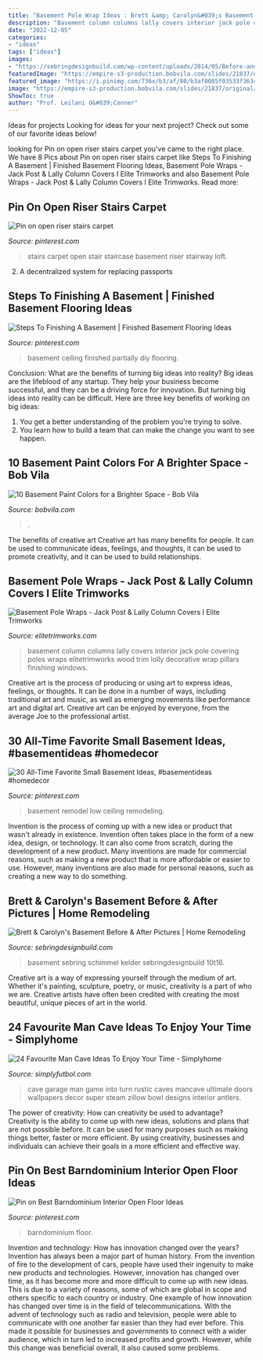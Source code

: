 ```yaml
---
title: "Basement Pole Wrap Ideas : Brett &amp; Carolyn&#039;s Basement Before &amp; After Pictures"
description: "Basement column columns lally covers interior jack pole covering poles wraps elitetrimworks wood trim lolly decorative wrap pillars finishing windows"
date: "2022-12-05"
categories:
- "ideas"
tags: ["ideas"]
images:
- "https://sebringdesignbuild.com/wp-content/uploads/2014/05/Before-and-After-Basement-Remodeling-Aurora-123423_Sebring.jpg"
featuredImage: "https://empire-s3-production.bobvila.com/slides/21837/original/gray-basement.jpg?1591225167"
featured_image: "https://i.pinimg.com/736x/b3/af/80/b3af8085f03533f3634c397ab73d2c99--staircases-stairs.jpg"
image: "https://empire-s3-production.bobvila.com/slides/21837/original/gray-basement.jpg?1591225167"
ShowToc: true
author: "Prof. Leilani O&#039;Conner"
---
```



Ideas for projects
Looking for ideas for your next project? Check out some of our favorite ideas below!

	

		
looking for Pin on open riser stairs carpet you've came to the right place. We have 8 Pics about Pin on open riser stairs carpet like Steps To Finishing A Basement | Finished Basement Flooring Ideas, Basement Pole Wraps - Jack Post &amp; Lally Column Covers I Elite Trimworks and also Basement Pole Wraps - Jack Post &amp; Lally Column Covers I Elite Trimworks. Read more:
		
    
## Pin On Open Riser Stairs Carpet

<img loading=lazy src="https://i.pinimg.com/736x/b3/af/80/b3af8085f03533f3634c397ab73d2c99--staircases-stairs.jpg" onerror="this.onerror=null;this.src='https://tse1.mm.bing.net/th?id=OIP.mYPgMF_b5rzz8GIcePDlSgHaNK&amp;pid=15.1';" alt="Pin on open riser stairs carpet">

_Source: pinterest.com_

>stairs carpet open stair staircase basement riser stairway loft. 

	

2. A decentralized system for replacing passports 

    
## Steps To Finishing A Basement | Finished Basement Flooring Ideas

<img loading=lazy src="https://i.pinimg.com/736x/c0/ad/72/c0ad72e19f66571795891906e37922f7.jpg" onerror="this.onerror=null;this.src='https://tse2.mm.bing.net/th?id=OIP.G1LIa1ralxS9L1Le57r7eAHaLG&amp;pid=15.1';" alt="Steps To Finishing A Basement | Finished Basement Flooring Ideas">

_Source: pinterest.com_

>basement ceiling finished partially diy flooring. 

	

Conclusion: What are the benefits of turning big ideas into reality?
Big ideas are the lifeblood of any startup. They help your business become successful, and they can be a driving force for innovation. But turning big ideas into reality can be difficult. Here are three key benefits of working on big ideas:
1. You get a better understanding of the problem you're trying to solve.
2. You learn how to build a team that can make the change you want to see happen.

    
## 10 Basement Paint Colors For A Brighter Space - Bob Vila

<img loading=lazy src="https://empire-s3-production.bobvila.com/slides/21837/original/gray-basement.jpg?1591225167" onerror="this.onerror=null;this.src='https://tse4.mm.bing.net/th?id=OIP.eMCx_FVl4mdg8YDSvWRTygHaFX&amp;pid=15.1';" alt="10 Basement Paint Colors for a Brighter Space - Bob Vila">

_Source: bobvila.com_

>. 

	

The benefits of creative art
Creative art has many benefits for people. It can be used to communicate ideas, feelings, and thoughts, it can be used to promote creativity, and it can be used to build relationships.

    
## Basement Pole Wraps - Jack Post &amp; Lally Column Covers I Elite Trimworks

<img loading=lazy src="https://www.elitetrimworks.com/skin1/images/gallery/jack_post/image08.jpg" onerror="this.onerror=null;this.src='https://tse1.mm.bing.net/th?id=OIP.iMsgBwNVsW1wY9-5Lagk4QAAAA&amp;pid=15.1';" alt="Basement Pole Wraps - Jack Post &amp; Lally Column Covers I Elite Trimworks">

_Source: elitetrimworks.com_

>basement column columns lally covers interior jack pole covering poles wraps elitetrimworks wood trim lolly decorative wrap pillars finishing windows. 

	

Creative art is the process of producing or using art to express ideas, feelings, or thoughts. It can be done in a number of ways, including traditional art and music, as well as emerging movements like performance art and digital art. Creative art can be enjoyed by everyone, from the average Joe to the professional artist.

    
## 30 All-Time Favorite Small Basement Ideas, #basementideas #homedecor

<img loading=lazy src="https://i.pinimg.com/originals/7c/82/46/7c824648668355a13698a155fee7f2a0.jpg" onerror="this.onerror=null;this.src='https://tse3.mm.bing.net/th?id=OIP.lW_LdMOic6g8DrI9WBabRQHaJ8&amp;pid=15.1';" alt="30 All-Time Favorite Small Basement Ideas, #basementideas #homedecor">

_Source: pinterest.com_

>basement remodel low ceiling remodeling. 

	

Invention is the process of coming up with a new idea or product that wasn't already in existence. Invention often takes place in the form of a new idea, design, or technology. It can also come from scratch, during the development of a new product. Many inventions are made for commercial reasons, such as making a new product that is more affordable or easier to use. However, many inventions are also made for personal reasons, such as creating a new way to do something.

    
## Brett &amp; Carolyn&#039;s Basement Before &amp; After Pictures | Home Remodeling

<img loading=lazy src="https://sebringdesignbuild.com/wp-content/uploads/2014/05/Before-and-After-Basement-Remodeling-Aurora-123423_Sebring.jpg" onerror="this.onerror=null;this.src='https://tse1.mm.bing.net/th?id=OIP.rLCdZu-TRqj8KMDlKMzSZAHaJ3&amp;pid=15.1';" alt="Brett &amp; Carolyn&#039;s Basement Before &amp; After Pictures | Home Remodeling">

_Source: sebringdesignbuild.com_

>basement sebring schimmel kelder sebringdesignbuild 10t16. 

	

Creative art is a way of expressing yourself through the medium of art. Whether it's painting, sculpture, poetry, or music, creativity is a part of who we are. Creative artists have often been credited with creating the most beautiful, unique pieces of art in the world.

    
## 24 Favourite Man Cave Ideas To Enjoy Your Time - Simplyhome

<img loading=lazy src="https://simplyfutbol.com/wp-content/uploads/2019/02/man-cave-decor.jpg" onerror="this.onerror=null;this.src='https://tse2.mm.bing.net/th?id=OIP.wjWTpx4uQfaLgqGAaDF1eQHaEn&amp;pid=15.1';" alt="24 Favourite Man Cave Ideas To Enjoy Your Time - Simplyhome">

_Source: simplyfutbol.com_

>cave garage man game into turn rustic caves mancave ultimate doors wallpapers decor super steam zillow bowl designs interior antlers. 

	

The power of creativity: How can creativity be used to advantage?
Creativity is the ability to come up with new ideas, solutions and plans that are not possible before. It can be used for many purposes such as making things better, faster or more efficient. By using creativity, businesses and individuals can achieve their goals in a more efficient and effective way.

    
## Pin On Best Barndominium Interior Open Floor Ideas

<img loading=lazy src="https://i.pinimg.com/736x/cb/bb/0f/cbbb0f5df139e6302a2bf9f4b55a8cd2.jpg" onerror="this.onerror=null;this.src='https://tse4.mm.bing.net/th?id=OIP.QfdvMvCxXRXROelhcgWmDQAAAA&amp;pid=15.1';" alt="Pin on Best Barndominium Interior Open Floor Ideas">

_Source: pinterest.com_

>barndominium floor. 

	

Invention and technology: How has innovation changed over the years?
Invention has always been a major part of human history. From the invention of fire to the development of cars, people have used their ingenuity to make new products and technologies. However, innovation has changed over time, as it has become more and more difficult to come up with new ideas. This is due to a variety of reasons, some of which are global in scope and others specific to each country or industry.
One example of how innovation has changed over time is in the field of telecommunications. With the advent of technology such as radio and television, people were able to communicate with one another far easier than they had ever before. This made it possible for businesses and governments to connect with a wider audience, which in turn led to increased profits and growth. However, while this change was beneficial overall, it also caused some problems.

